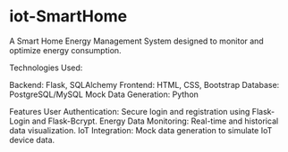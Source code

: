 # iot-SmartHome
A Smart Home Energy Management System designed to monitor and optimize energy consumption.

Technologies Used:

Backend: Flask, SQLAlchemy
Frontend: HTML, CSS, Bootstrap
Database: PostgreSQL/MySQL
Mock Data Generation: Python


Features
User Authentication: Secure login and registration using Flask-Login and Flask-Bcrypt.
Energy Data Monitoring: Real-time and historical data visualization.
IoT Integration: Mock data generation to simulate IoT device data.
